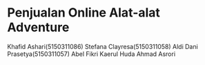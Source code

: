 # Penjualan Online Alat-alat Adventure

 Khafid Ashari(5150311086)
 Stefana Clayresa(5150311058)
 Aldi Dani Prasetya(5150311057)
 Abel Fikri
 Kaerul Huda
 Ahmad Asrori
